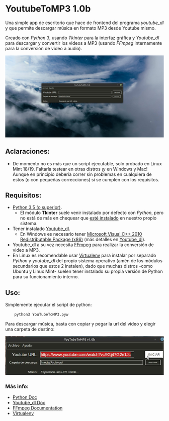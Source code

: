 # YoutubeToMP3 1.0b

Una simple app de escritorio que hace de frontend del programa *youtube_dl* y que permite descargar música en formato MP3 desde Youtube mismo.

Creado con *Python 3*, usando *Tkinter* para la interfaz gráfica y *Youtube_dl* para descargar y convertir los videos a MP3 (usando *FFmpeg* internamente para la conversión de video a audio).

![Imagen](https://github.com/FedeHC/YoutubeToMP3/blob/master/images/captura-1.jpg)

## Aclaraciones:
- De momento no es más que un script ejecutable, solo probado en Linux Mint 18/19. Faltaría testear en otras distros ¡y en Windows y Mac! Aunque en principio debería correr sin problemas en cualquiera de estos (o con pequeñas correcciones) si se cumplen con los requisitos.

## Requisitos:
- [Python 3.5 (o superior)](https://www.python.org/downloads/).
    - El módulo **Tkinter** suele venir instalado por defecto con *Python*, pero no está de más en chequear que [esté instalado](https://tkdocs.com/tutorial/install.html) en nuestro propio sistema.
- Tener instalado [Youtube_dl](http://ytdl-org.github.io/youtube-dl/download.html).
    - En Windows es necesario tener [Microsoft Visual C++ 2010 Redistributable Package (x86)](https://www.microsoft.com/en-US/download/details.aspx?id=5555) (más detalles en [Youtube_dl](http://ytdl-org.github.io/youtube-dl/download.html)).
- Youtube_dl a su vez necesita [FFmpeg](https://ffmpeg.org/download.html) para realizar la conversión de video a MP3.
- En Linux es recomendable usar [Virtualenv](https://virtualenv.pypa.io/en/stable/installation/) para instalar por separado *Python* y *youtube_dl* del propio sistema operativo (amén de los módulos secundarios que estos 2 instalen), dado que muchas distros -como Ubuntu y Linux Mint- suelen tener instalado su propia versión de Python para su funcionamiento interno.

## Uso:
Simplemente ejecutar el script de python:
```
    python3 YouTubeToMP3.pyw
```

Para descargar música, basta con copiar y pegar la url del video y elegir una carpeta de destino:

![Imagen](https://github.com/FedeHC/YoutubeToMP3/blob/master/images/captura-2.jpg)


### Más info:
- [Python Doc](https://www.python.org/doc/)
- [Youtube_dl Doc](https://github.com/ytdl-org/youtube-dl/blob/master/README.md)
- [FFmpeg Documentation](https://ffmpeg.org/documentation.html/)
- [Virtualenv](https://virtualenv.pypa.io/en/stable/)